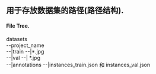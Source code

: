 ## 用于存放数据集的路径(路径结构).  

#### File Tree.  
datasets  
    --project_name  
		 --|train  --|*.jpg  
         --|val --| *.jpg  
		 --|annotations  --|instances_train.json 和 instances_val.json